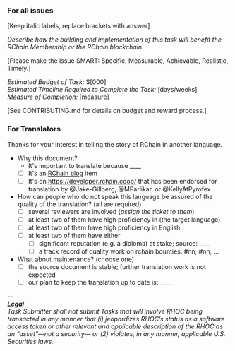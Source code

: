 ### For all issues
[Keep italic labels, replace brackets with answer]

*Describe how the building and implementation of this task will benefit the RChain Membership or the RChain blockchain:* 

[Please make the issue SMART: Specific, Measurable, Achievable, Realistic, Timely.]

*Estimated Budget of Task:* $[000]  \
*Estimated Timeline Required to Complete the Task:* [days/weeks]  \
*Measure of Completion:* [measure]

[See CONTRIBUTING.md for details on budget and reward process.]

### For Translators

Thanks for your interest in telling the story of RChain in another language.

  - Why this document?
    - It's important to translate because ____
    - [ ] It's an [RChain blog](https://medium.com/rchain-cooperative) item
    - [ ] It's on https://developer.rchain.coop/ that has been endorsed
          for translation by @Jake-Gillberg, @MParlikar, or @KellyAtPyrofex 
  - How can people who do not speak this language be assured of the quality of the translation? (all are required)
    - [ ] several reviewers are involved (_assign the ticket to them_)
    - [ ] at least two of them have high proficiency in (the target language)
    - [ ] at least two of them have high proficiency in English
    - [ ] at least two of them have either
       - [ ] significant reputation (e.g. a diploma) at stake; source: ____
       - [ ] a track record of quality work on rchain bounties: #nn, #nn, ...
  - What about maintenance? (choose one)
    - [ ] the source document is stable; further translation work is not expected
    - [ ] our plan to keep the translation up to date is: ____

--  \
***Legal***  \
*Task Submitter shall not submit Tasks that will involve RHOC being transacted in any manner that (i) jeopardizes RHOC’s status as a software access token or other relevant and applicable description of the RHOC as an “asset”—not a security— or (2) violates, in any manner, applicable U.S. Securities laws.*
